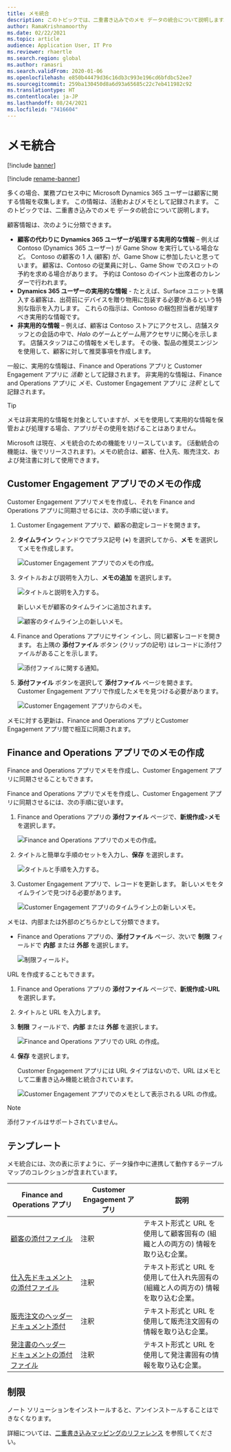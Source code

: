 ```yaml
---
title: メモ統合
description: このトピックでは、二重書き込みでのメモ データの統合について説明します。
author: RamaKrishnamoorthy
ms.date: 02/22/2021
ms.topic: article
audience: Application User, IT Pro
ms.reviewer: rhaertle
ms.search.region: global
ms.author: ramasri
ms.search.validFrom: 2020-01-06
ms.openlocfilehash: e850b44479d36c16db3c993e196cd6bfdbc52ee7
ms.sourcegitcommit: 259ba130450d8a6d93a65685c22c7eb411982c92
ms.translationtype: HT
ms.contentlocale: ja-JP
ms.lasthandoff: 08/24/2021
ms.locfileid: "7416604"
---
```

# <a name="note-integration"></a>メモ統合

[!include [banner](../../includes/banner.md)]

[!include [rename-banner](~/includes/cc-data-platform-banner.md)]

多くの場合、業務プロセス中に Microsoft Dynamics 365 ユーザーは顧客に関する情報を収集します。 この情報は、活動およびメモとして記録されます。 このトピックでは、二重書き込みでのメモ データの統合について説明します。

顧客情報は、次のように分類できます。

+ **顧客の代わりに Dynamics 365 ユーザーが処理する実用的な情報** – 例えば Contoso (Dynamics 365 ユーザー) が Game Show を実行している場合など。 Contoso の顧客の 1 人 (顧客) が、Game Show に参加したいと思っています。 顧客は、Contoso の従業員に対し、Game Show でのスロットの予約を求める場合があります。 予約は Contoso のイベント出席者のカレンダーで行われます。
+ **Dynamics 365 ユーザーの実用的な情報** - たとえば、Surface ユニットを購入する顧客は、出荷前にデバイスを贈り物用に包装する必要があるという特別な指示を入力します。 これらの指示は、Contoso の梱包担当者が処理すべき実用的な情報です。
+ **非実用的な情報** – 例えば、顧客は Contoso ストアにアクセスし、店舗スタッフとの会話の中で、*Halo* のゲームとゲーム用アクセサリに関心を示します。 店舗スタッフはこの情報をメモします。 その後、製品の推奨エンジンを使用して、顧客に対して推奨事項を作成します。

一般に、実用的な情報は、Finance and Operations アプリと Customer Engagement アプリに *活動* として記録されます。 非実用的な情報は、Finance and Operations アプリに *メモ*、Customer Engagement アプリに *注釈* として記録されます。

> [!TIP]
> メモは非実用的な情報を対象としていますが、メモを使用して実用的な情報を保管および処理する場合、アプリがその使用を妨げることはありません。

Microsoft は現在、メモ統合のための機能をリリースしています。 (活動統合の機能は、後でリリースされます)。メモの統合は、顧客、仕入先、販売注文、および発注書に対して使用できます。

## <a name="create-a-note-in-a-customer-engagement-app"></a>Customer Engagement アプリでのメモの作成

Customer Engagement アプリでメモを作成し、それを Finance and Operations アプリに同期させるには、次の手順に従います。

1. Customer Engagement アプリで、顧客の勘定レコードを開きます。
2. **タイムライン** ウィンドウでプラス記号 (**+**) を選択してから、**メモ** を選択してメモを作成します。

    ![Customer Engagement アプリでのメモの作成。](media/notes-ce-1.png)

3. タイトルおよび説明を入力し、**メモの追加** を選択します。

    ![タイトルと説明を入力する。](media/notes-ce-2.png)

    新しいメモが顧客のタイムラインに追加されます。

    ![顧客のタイムライン上の新しいメモ。](media/notes-ce-3.png)

4. Finance and Operations アプリにサイン インし、同じ顧客レコードを開きます。 右上隅の **添付ファイル** ボタン (クリップの記号) はレコードに添付ファイルがあることを示します。

    ![添付ファイルに関する通知。](media/notes-ce-4.png)

5. **添付ファイル** ボタンを選択して **添付ファイル** ページを開きます。 Customer Engagement アプリで作成したメモを見つける必要があります。

    ![Customer Engagement アプリからのメモ。](media/notes-ce-5.png)

メモに対する更新は、Finance and Operations アプリとCustomer Engagement アプリ間で相互に同期されます。

## <a name="create-a-note-in-a-finance-and-operations-app"></a>Finance and Operations アプリでのメモの作成

Finance and Operations アプリでメモを作成し、Customer Engagement アプリに同期させることもできます。

Finance and Operations アプリでメモを作成し、Customer Engagement アプリに同期させるには、次の手順に従います。

1. Finance and Operations アプリの **添付ファイル** ページで、**新規作成**\>**メモ** を選択します。

    ![Finance and Operations アプリでのメモの作成。](media/notes-fo-1.png)

2. タイトルと簡単な手順のセットを入力し、**保存** を選択します。

    ![タイトルと手順を入力する。](media/notes-fo-2.png)

3. Customer Engagement アプリで、レコードを更新します。 新しいメモをタイムラインで見つける必要があります。

    ![Customer Engagement アプリのタイムライン上の新しいメモ。](media/notes-fo-3.png)

メモは、内部または外部のどちらかとして分類できます。

- Finance and Operations アプリの、**添付ファイル** ページ、次いで **制限** フィールドで **内部** または **外部** を選択します。

    ![制限フィールド。](media/notes-fo-4.png)

URL を作成することもできます。

1. Finance and Operations アプリの **添付ファイル** ページで、**新規作成**\>**URL** を選択します。
2. タイトルと URL を入力します。
3. **制限** フィールドで、**内部** または **外部** を選択します。

    ![Finance and Operations アプリでの URL の作成。](media/notes-fo-5.png)

4. **保存** を選択します。

    Customer Engagement アプリには URL タイプはないので、URL はメモとして二重書き込み機能と統合されています。

    ![Customer Engagement アプリでのメモとして表示される URL の作成。](media/notes-ce-6.png)

> [!NOTE]
> 添付ファイルはサポートされていません。

## <a name="templates"></a>テンプレート

メモ統合には、次の表に示すように、データ操作中に連携して動作するテーブル マップのコレクションが含まれています。

| Finance and Operations アプリ | Customer Engagement アプリ | 説明 |
|----------------------------|-------------------------|-------------|
| [顧客の添付ファイル](mapping-reference.md#230) | 注釈 | テキスト形式と URL を使用して顧客固有の (組織と人の両方の) 情報を取り込む企業。 |
| [仕入先ドキュメントの添付ファイル](mapping-reference.md#231) | 注釈 | テキスト形式と URL を使用して仕入れ先固有の (組織と人の両方の) 情報を取り込む企業。 |
| [販売注文のヘッダー ドキュメント添付](mapping-reference.md#229) | 注釈 | テキスト形式と URL を使用して販売注文固有の情報を取り込む企業。 |
| [発注書のヘッダー ドキュメントの添付ファイル](mapping-reference.md#232) | 注釈 | テキスト形式と URL を使用して発注書固有の情報を取り込む企業。 |

## <a name="limitations"></a>制限

ノート ソリューションをインストールすると、アンインストールすることはできなくなります。 

詳細については、[二重書き込みマッピングのリファレンス](mapping-reference.md) を参照してください。
